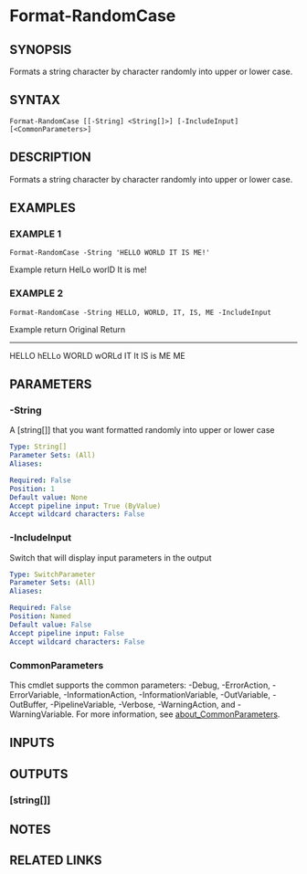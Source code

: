﻿---
external help file: PoshFunctions-help.xml
Module Name: poshfunctions
online version:
schema: 2.0.0
---

# Format-RandomCase

## SYNOPSIS
Formats a string character by character randomly into upper or lower case.

## SYNTAX

```
Format-RandomCase [[-String] <String[]>] [-IncludeInput] [<CommonParameters>]
```

## DESCRIPTION
Formats a string character by character randomly into upper or lower case.

## EXAMPLES

### EXAMPLE 1
```
Format-RandomCase -String 'HELLO WORLD IT IS ME!'
```

Example return
HelLo worlD It is me!

### EXAMPLE 2
```
Format-RandomCase -String HELLO, WORLD, IT, IS, ME -IncludeInput
```

Example return
Original Return
-------- ------
HELLO    hELLo
WORLD    wORLd
IT       It
IS       is
ME       ME

## PARAMETERS

### -String
A \[string\[\]\] that you want formatted randomly into upper or lower case

```yaml
Type: String[]
Parameter Sets: (All)
Aliases:

Required: False
Position: 1
Default value: None
Accept pipeline input: True (ByValue)
Accept wildcard characters: False
```

### -IncludeInput
Switch that will display input parameters in the output

```yaml
Type: SwitchParameter
Parameter Sets: (All)
Aliases:

Required: False
Position: Named
Default value: False
Accept pipeline input: False
Accept wildcard characters: False
```

### CommonParameters
This cmdlet supports the common parameters: -Debug, -ErrorAction, -ErrorVariable, -InformationAction, -InformationVariable, -OutVariable, -OutBuffer, -PipelineVariable, -Verbose, -WarningAction, and -WarningVariable. For more information, see [about_CommonParameters](http://go.microsoft.com/fwlink/?LinkID=113216).

## INPUTS

## OUTPUTS

### [string[]]
## NOTES

## RELATED LINKS
